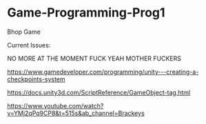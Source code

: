 # Game-Programming-Prog1
Bhop Game

Current Issues:

NO MORE AT THE MOMENT FUCK YEAH MOTHER FUCKERS

https://www.gamedeveloper.com/programming/unity---creating-a-checkpoints-system

https://docs.unity3d.com/ScriptReference/GameObject-tag.html

https://www.youtube.com/watch?v=YMj2qPq9CP8&t=515s&ab_channel=Brackeys
